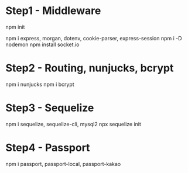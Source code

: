 # Step1 - Middleware
npm init

npm i express, morgan, dotenv, cookie-parser, express-session
npm i -D nodemon
npm install socket.io

# Step2 - Routing, nunjucks, bcrypt
npm i nunjucks
npm i bcrypt

# Step3 - Sequelize
npm i sequelize, sequelize-cli, mysql2
npx sequelize init

# Step4 - Passport
npm i passport, passport-local, passport-kakao
